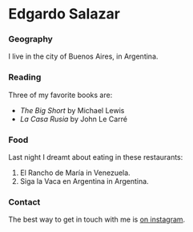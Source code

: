 # Edgardo Salazar

### Geography

I live in the city of Buenos Aires, in Argentina.

### Reading

Three of my favorite books are:

- *The Big Short* by Michael Lewis
- *La Casa Rusia* by John Le Carré

### Food

Last night I dreamt about eating in these restaurants:

1.  El Rancho de María in Venezuela.
2. Siga la Vaca en Argentina in Argentina.

### Contact

The best way to get in touch with me is [on instagram](https://www.instagram.com/ertablero/?hl=es).


